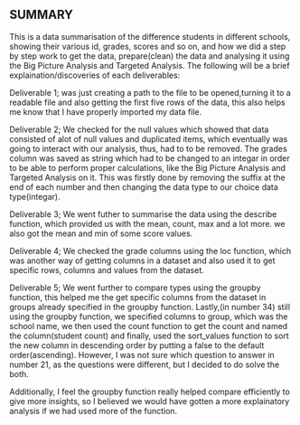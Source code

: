 
## SUMMARY
This is a data summarisation of the difference students in different schools, showing their various id, grades, scores and so on, and how we did a step by step work to get the data, prepare(clean) the data and analysing it using the Big Picture Analysis and Targeted Analysis. The following will be a brief explaination/discoveries of each deliverables:

Deliverable 1; was just creating a path to the file to be opened,turning it to a readable file and also getting the first five rows of the data, this also helps me know that I have properly imported my data file.

Deliverable 2; We checked for the null values which showed that data consisted of alot of null values and duplicated items, which eventually was going to interact with our analysis, thus, had to to be removed. The grades column was saved as string which had to be changed to an integar in order to be able to perform proper calculations, like the Big Picture Analysis and Targeted Analysis on it. This was firstly done by removing the suffix at the end of each number  and then changing the data type to our choice data type(integar).

Deliverable 3; We went futher to summarise the data using the describe function, which provided us with the mean, count, max and a lot more. we also got the mean and min of some score values.

Deliverable 4; We checked the grade columns using the loc function, which was another way of getting columns in a dataset and also used it to get specific rows, columns and values from the dataset.

Deliverable 5; We went further to compare types using the groupby function, this helped me the get specific columns from the dataset in groups already specified in the groupby function. Lastly,(in number 34) still using the groupby function, we specified columns to group, which was the school name, we then used the count function to get the count and named the column(student count) and finally, used the sort_values function to sort the new column in descending order by putting a false to the default order(ascending). However, I was not sure which question to answer in number 21, as the questions were different, but I decided to do solve the both.

Additionally, I feel the groupby function really helped compare efficiently to give more insights, so I believed we would have gotten a more explainatory analysis if we had used more of the function.

